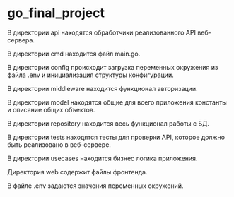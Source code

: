 # go_final_project
В директории api находятся обработчики реализованного API веб-сервера.

В директории cmd находится файл main.go.

В директории config происходит загрузка переменных окружения из файла .env и инициализация структуры конфигурации.

В директории middleware находится функционал авторизации.

В директории model находятся общие для всего приложения константы и описание общих объектов.

В директории repository находится весь функционал работы с БД.

В директории tests находятся тесты для проверки API, которое должно быть реализовано в веб-сервере.

В директории usecases находится бизнес логика приложения.

Директория web содержит файлы фронтенда.

В файле .env задаются значения переменных окружений.